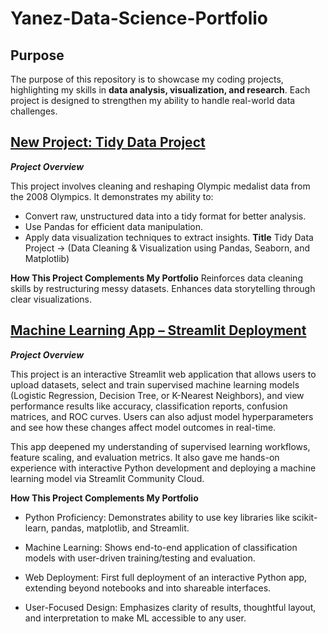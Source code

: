 # Yanez-Data-Science-Portfolio


## Purpose

The purpose of this repository is to showcase my coding projects, highlighting my skills in **data analysis, visualization, and research**. Each project is designed to strengthen my ability to handle real-world data challenges.  

## [New Project: Tidy Data Project ](https://github.com/daniella-yanez/TidyData-Project)

**_Project Overview_**

This project involves cleaning and reshaping Olympic medalist data from the 2008 Olympics. It demonstrates my ability to:

- Convert raw, unstructured data into a tidy format for better analysis.
- Use Pandas for efficient data manipulation.
- Apply data visualization techniques to extract insights.
**Title**
Tidy Data Project → (Data Cleaning & Visualization using Pandas, Seaborn, and Matplotlib)

**How This Project Complements My Portfolio**
Reinforces data cleaning skills by restructuring messy datasets.
Enhances data storytelling through clear visualizations.

## [Machine Learning App – Streamlit Deployment](https://github.com/daniella-yanez/Yanez-Data_Science-Portfolio/tree/main/MLStreamlitApp)

**_Project Overview_**

This project is an interactive Streamlit web application that allows users to upload datasets, select and train supervised machine learning models (Logistic Regression, Decision Tree, or K-Nearest Neighbors), and view performance results like accuracy, classification reports, confusion matrices, and ROC curves. Users can also adjust model hyperparameters and see how these changes affect model outcomes in real-time.

This app deepened my understanding of supervised learning workflows, feature scaling, and evaluation metrics. It also gave me hands-on experience with interactive Python development and deploying a machine learning model via Streamlit Community Cloud.

**How This Project Complements My Portfolio**
- Python Proficiency: Demonstrates ability to use key libraries like scikit-learn, pandas, matplotlib, and Streamlit.

- Machine Learning: Shows end-to-end application of classification models with user-driven training/testing and evaluation.

- Web Deployment: First full deployment of an interactive Python app, extending beyond notebooks and into shareable interfaces.

- User-Focused Design: Emphasizes clarity of results, thoughtful layout, and interpretation to make ML accessible to any user.
